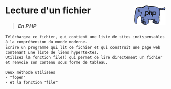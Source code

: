 # **Lecture d'un fichier** <img align="right" src="../../src/img/php.gif" alt="PHP" title="PHP" widht="auto" height="64px">

> ### ***En PHP***
    Téléchargez ce fichier, qui contient une liste de sites indispensables à la compréhension du monde moderne.
    Écrire un programme qui lit ce fichier et qui construit une page web contenant une liste de liens hypertextes.
    Utilisez la fonction file() qui permet de lire directement un fichier et renvoie son contenu sous forme de tableau.
    
    Deux méthode utilisées
    - "fopen"
    - et la fonction "file"